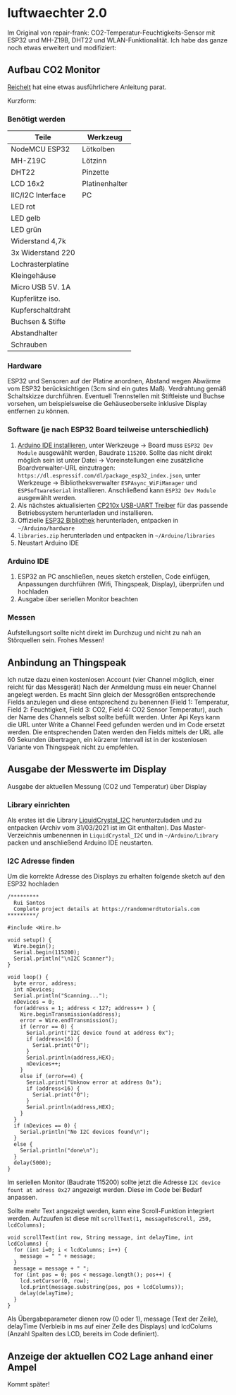 # luftwaechter 2.0
Im Original von repair-frank: CO2-Temperatur-Feuchtigkeits-Sensor mit ESP32 und MH-Z19B, DHT22 und WLAN-Funktionalität. Ich habe das ganze noch etwas erweitert und modifiziert:
## Aufbau CO2 Monitor
[Reichelt](https://www.reichelt.de/magazin/reichelt-magazin/co2-messgeraet-einfach-und-guenstig-selber-bauen/) hat eine etwas ausführlichere Anleitung parat.

Kurzform:
### Benötigt werden
| Teile             | Werkzeug          |
| ----------------- | ----------------- |
| NodeMCU ESP32     | Lötkolben         |
| MH-Z19C           | Lötzinn           |
| DHT22             | Pinzette          |
| LCD 16x2          | Platinenhalter    |
| IIC/I2C Interface | PC                |
| LED rot           |
| LED gelb          |
| LED grün          |
| Widerstand 4,7k   |
| 3x Widerstand 220 |
| Lochrasterplatine |
| Kleingehäuse      |
| Micro USB 5V. 1A  |
| Kupferlitze iso.  |
| Kupferschaltdraht |
| Buchsen & Stifte  |
| Abstandhalter     |
| Schrauben         |
### Hardware
ESP32 und Sensoren auf der Platine anordnen, Abstand wegen Abwärme vom ESP32 berücksichtigen (3cm sind ein gutes Maß). Verdrahtung gemäß Schaltskizze durchführen. Eventuell Trennstellen mit Stiftleiste und Buchse vorsehen, um beispielsweise die Gehäuseoberseite inklusive Display entfernen zu können.
### Software (je nach ESP32 Board teilweise unterschiedlich)
1. [Arduino IDE installieren](https://www.arduino.cc/en/software), unter Werkzeuge -> Board muss `ESP32 Dev Module` ausgewählt werden, Baudrate `115200`. Sollte das nicht direkt möglich sein ist unter Datei -> Voreinstellungen eine zusätzliche Boardverwalter-URL einzutragen: `https://dl.espressif.com/dl/package_esp32_index.json`, unter Werkzeuge -> Bibliotheksverwalter `ESPAsync_WiFiManager` und `ESPSoftwareSerial` installieren. Anschließend kann `ESP32 Dev Module` ausgewählt werden.
2. Als nächstes aktualisierten [CP210x USB-UART Treiber](https://www.silabs.com/products/development-tools/software/usb-to-uart-bridge-vcp-drivers) für das passende Betriebssystem herunterladen und installieren. 
3. Offizielle [ESP32 Bibliothek](https://github.com/espressif/arduino-esp32) herunterladen, entpacken in `~/Arduino/hardware`
4. `libraries.zip` herunterladen und entpacken in `~/Arduino/libraries`
5. Neustart Arduino IDE
### Arduino IDE
1. ESP32 an PC anschließen, neues sketch erstellen, Code einfügen, Anpassungen durchführen (Wifi, Thingspeak, Display), überprüfen und hochladen
2. Ausgabe über seriellen Monitor beachten
### Messen
Aufstellungsort sollte nicht direkt im Durchzug und nicht zu nah an Störquellen sein. Frohes Messen!

## Anbindung an Thingspeak
Ich nutze dazu einen kostenlosen Account (vier Channel möglich, einer reicht für das Messgerät)
Nach der Anmeldung muss ein neuer Channel angelegt werden. Es macht Sinn gleich der Messgrößen entsprechende Fields anzulegen und diese entsprechend zu benennen (Field 1: Temperatur, Field 2: Feuchtigkeit, Field 3: CO2, Field 4: CO2 Sensor Temperatur), auch der Name des Channels selbst sollte befüllt werden. Unter Api Keys kann die URL unter Write a Channel Feed gefunden werden und im Code ersetzt werden. Die entsprechenden Daten werden den Fields mittels der URL alle 60 Sekunden übertragen, ein kürzerer Intervall ist in der kostenlosen Variante von Thingspeak nicht zu empfehlen.

## Ausgabe der Messwerte im Display
Ausgabe der aktuellen Messung (CO2 und Temperatur) über Display
### Library einrichten
Als erstes ist die Library [LiquidCrystal_I2C](https://github.com/marcoschwartz/LiquidCrystal_I2C/archive/master.zip) herunterzuladen und zu entpacken (Archiv vom 31/03/2021 ist im Git enthalten). Das Master-Verzeichnis umbenennen in `LiquidCrystal_I2C` und in `~/Arduino/Library` packen und anschließend Arduino IDE neustarten.

### I2C Adresse finden
Um die korrekte Adresse des Displays zu erhalten folgende sketch auf den ESP32 hochladen

```
/*********
  Rui Santos
  Complete project details at https://randomnerdtutorials.com  
*********/

#include <Wire.h>
 
void setup() {
  Wire.begin();
  Serial.begin(115200);
  Serial.println("\nI2C Scanner");
}
 
void loop() {
  byte error, address;
  int nDevices;
  Serial.println("Scanning...");
  nDevices = 0;
  for(address = 1; address < 127; address++ ) {
    Wire.beginTransmission(address);
    error = Wire.endTransmission();
    if (error == 0) {
      Serial.print("I2C device found at address 0x");
      if (address<16) {
        Serial.print("0");
      }
      Serial.println(address,HEX);
      nDevices++;
    }
    else if (error==4) {
      Serial.print("Unknow error at address 0x");
      if (address<16) {
        Serial.print("0");
      }
      Serial.println(address,HEX);
    }    
  }
  if (nDevices == 0) {
    Serial.println("No I2C devices found\n");
  }
  else {
    Serial.println("done\n");
  }
  delay(5000);       
}
```
Im seriellen Monitor (Baudrate 115200) sollte jetzt die Adresse `I2C device fount at adress 0x27` angezeigt werden. Diese im Code bei Bedarf anpassen.

Sollte mehr Text angezeigt werden, kann eine Scroll-Funktion integriert werden. Aufzuufen ist diese mit `scrollText(1, messageToScroll, 250, lcdColumns);`
```
void scrollText(int row, String message, int delayTime, int lcdColumns) {
  for (int i=0; i < lcdColumns; i++) {
    message = " " + message; 
  } 
  message = message + " "; 
  for (int pos = 0; pos < message.length(); pos++) {
    lcd.setCursor(0, row);
    lcd.print(message.substring(pos, pos + lcdColumns));
    delay(delayTime);
  }
}
```
Als Übergabeparameter dienen row (0 oder 1), message (Text der Zeile), delayTime (Verbleib in ms auf einer Zelle des Displays) und lcdColums (Anzahl Spalten des LCD, bereits im Code definiert).

## Anzeige der aktuellen CO2 Lage anhand einer Ampel

Kommt später!
